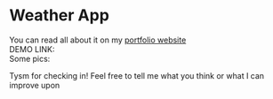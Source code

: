 # Weather App
You can read all about it on my <a href='' target='_blank'>portfolio website</a> <br>
DEMO LINK: <br>
Some pics: <br>

Tysm for checking in! Feel free to tell me what you think or what I can improve upon
